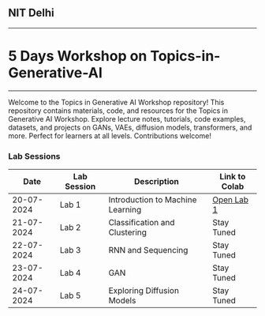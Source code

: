 ## NIT Delhi
---
# 5 Days Workshop on Topics-in-Generative-AI 
---
Welcome to the Topics in Generative AI Workshop repository!  This repository contains materials, code, and resources for the Topics in Generative AI Workshop. Explore lecture notes, tutorials, code examples, datasets, and projects on GANs, VAEs, diffusion models, transformers, and more. Perfect for learners at all levels. Contributions welcome!

### Lab Sessions

| Date       | Lab Session | Description                             | Link to Colab                                 |
|------------|-------------|-----------------------------------------|-----------------------------------------------|
| 20-07-2024 | Lab 1 | Introduction to Machine Learning| [Open Lab 1](https://colab.research.google.com/github/dhakehruturaj/Topics-in-Generative-AI/blob/main/lab_session_ml.ipynb) |
| 21-07-2024 | Lab 2       | Classification and Clustering           | Stay Tuned |
| 22-07-2024 | Lab 3       | RNN and Sequencing                      | Stay Tuned |
| 23-07-2024 | Lab 4       | GAN                                     | Stay Tuned |
| 24-07-2024 | Lab 5       | Exploring Diffusion Models              | Stay Tuned |


